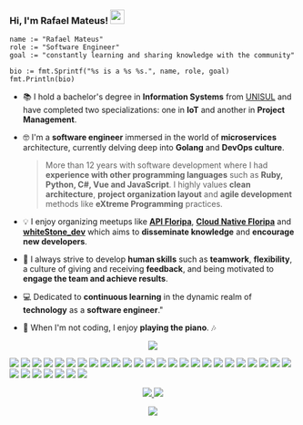 ### Hi, I'm Rafael Mateus! <img src="https://media.giphy.com/media/hvRJCLFzcasrR4ia7z/giphy.gif" width="25" height="25">

```golang
name := "Rafael Mateus"
role := "Software Engineer"
goal := "constantly learning and sharing knowledge with the community"

bio := fmt.Sprintf("%s is a %s %s.", name, role, goal)
fmt.Println(bio)
```

- 📚 I hold a bachelor's degree in **Information Systems** from [UNISUL](https://www.unisul.br)
and have completed two specializations: one in **IoT** and another in **Project Management**.

- 🤓 I'm a **software engineer** immersed in the world of **microservices** architecture,
currently delving deep into **Golang** and **DevOps culture**.

  > More than 12 years with software development where I had **experience with other programming languages**
such as **Ruby, Python, C#, Vue and JavaScript**. I highly values **clean architecture**,
**project organization layout** and **agile development** methods like **eXtreme Programming** practices.

- 💡 I enjoy organizing meetups like
**[API Floripa](https://apifloripa.com.br)**,
**[Cloud Native Floripa](https://community.cncf.io/cloud-native-floripa)**
and **[whiteStone_dev](https://www.instagram.com/whitestonedev)**
which aims to **disseminate knowledge** and **encourage new developers**.

- 🚀 I always strive to develop **human skills** such as **teamwork**, **flexibility**,
a culture of giving and receiving **feedback**, and being motivated to **engage the team and achieve results**.

- 💻 Dedicated to **continuous learning** in the dynamic realm of **technology** as a **software engineer**."

- 🎹 When I'm not coding, I enjoy **playing the piano**. 🎶

<p align="center">
  <img src="https://github-profile-summary-cards.vercel.app/api/cards/profile-details?username=rafaelbmateus"/>
</p>

![](https://img.shields.io/badge/Linux-FCC624?style=for-the-badge&logo=linux&logoColor=black)
![](https://img.shields.io/badge/Alpine-0D597F?style=for-the-badge&logo=alpinelinux&logoColor=black)
![](https://img.shields.io/badge/Terraform-623CE4?style=for-the-badge&logo=terraform&logoColor=white)
![](https://img.shields.io/badge/Ansible-EE0000?style=for-the-badge&logo=ansible&logoColor=white)
![](https://img.shields.io/badge/Docker-2496ED?style=for-the-badge&logo=docker&logoColor=white)
![](https://img.shields.io/badge/K8s-326CE5?style=for-the-badge&logo=kubernetes&logoColor=white)
![](https://img.shields.io/badge/Amazon_AWS-232F3E?style=for-the-badge&logo=amazon-aws&logoColor=white)
![](https://img.shields.io/badge/GCP-4285F4?style=for-the-badge&logo=google&logoColor=white)
![](https://img.shields.io/badge/Digital_Ocean-0080FF?style=for-the-badge&logo=digitalocean&logoColor=white)
![](https://img.shields.io/badge/Backstage-1DB954?style=for-the-badge&logo=spotify&logoColor=white)
![](https://img.shields.io/badge/Kibana-005571?style=for-the-badge&logo=kibana&logoColor=white)
![](https://img.shields.io/badge/RASPBERRY%20PI-C51A4A.svg?&style=for-the-badge&logo=raspberry%20pi&logoColor=white)
![](https://img.shields.io/badge/GitHub-181717?style=for-the-badge&logo=github&logoColor=white)
![](https://img.shields.io/badge/Gitlab-FC6D26?style=for-the-badge&logo=gitlab&logoColor=white)
![](https://img.shields.io/badge/Postgres-4169E1?style=for-the-badge&logo=postgresql&logoColor=white)
![](https://img.shields.io/badge/Go-00ADD8?style=for-the-badge&logo=go&logoColor=white)
![](https://img.shields.io/badge/Python-14354C?style=for-the-badge&logo=python&logoColor=white)
![](https://img.shields.io/badge/Ruby-CC342D?style=for-the-badge&logo=ruby&logoColor=white)
![](https://img.shields.io/badge/Rails-CC0000?style=for-the-badge&logo=rubyonrails&logoColor=white)
![](https://img.shields.io/badge/MQTT-3C5280?style=for-the-badge&logo=eclipsemosquitto&logoColor=white)
![](https://img.shields.io/badge/API%20Gateway-FF4F8B?style=for-the-badge&logo=amazonapigateway&logoColor=white)
![](https://img.shields.io/badge/Apigee-4285F4?style=for-the-badge&logo=google&logoColor=white)
![](https://img.shields.io/badge/Amazon_api_gateway-FF4F8B?style=for-the-badge&logo=amazonapigateway&logoColor=white)
![](https://img.shields.io/badge/Open%20API-6BA539?style=for-the-badge&logo=openapiinitiative&logoColor=white)
![](https://img.shields.io/badge/Swagger-85EA2D?style=for-the-badge&logo=swagger&logoColor=white)
![](https://img.shields.io/badge/Slack-4A154B?style=for-the-badge&logo=slack&logoColor=white)
![](https://img.shields.io/badge/VS%20Code-147EFB?style=for-the-badge&logo=visualstudiocode&logoColor=white)
![](https://img.shields.io/badge/Jamboard-F37C20?style=for-the-badge&logo=jamboard&logoColor=white)
![](https://img.shields.io/badge/Spotify-1DB954?style=for-the-badge&logo=spotify&logoColor=white)
![](https://img.shields.io/badge/Android-3DDC84?style=for-the-badge&logo=android&logoColor=white)
![](https://img.shields.io/badge/Meetup-ED1C40?style=for-the-badge&logo=meetup&logoColor=white)
![](https://img.shields.io/badge/CS_GO-000000?style=for-the-badge&logo=counterstrike&logoColor=white)

<p align="center">
  <a href="https://rafaelbmateus.com.br">
    <img src="https://img.shields.io/badge/WebPage-4285F4?style=for-the-badge&logo=google-chrome&logoColor=white">
  </a>
  <a href="https://www.linkedin.com/in/rafaelbmateus" target="_blank">
    <img src="https://img.shields.io/badge/LinkedIn-0A66C2?style=for-the-badge&logo=linkedin&logoColor=white">
  </a>
</p>

<p align="center">
  <img src="https://komarev.com/ghpvc/?username=rafaelbmateus&label=Profile%20views&color=0e75b6&style=for-the-badge"/>
</p>
